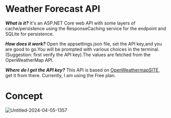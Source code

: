 # Weather Forecast API
***What is it?*** It's an ASP.NET Core web API with some layers of cache/persistence using the ResponseCaching service for the endpoint and SQLite for persistence.  

***How does it work?*** Open the appsettings.json file, set the API key,and you are good to go.You will be prompted with various choices in the terminal. (Suggestion: first verify the API key).The values are fetched from the OpenWeatherMap API. 

***Where do I get the API key?*** This API is based on [OpenWeathermapSITE](https://home.openweathermap.org/api_keys), get it from there. Currently, I am using the Free plan.

# Concept

![Untitled-2024-04-05-1357](https://github.com/SognoLucido/Weather-ForecastAPI_200/assets/123832236/2a44acd2-38a9-4dfe-b5c6-a462bcda1d64)


